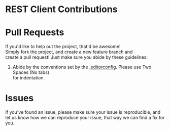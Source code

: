REST Client Contributions
===

# Pull Requests
If you'd like to help out the project, that'd be awesome!  
Simply fork the project, and create a new feature branch and  
create a pull request!  Just make sure you abide by these guidelines:

1. Abide by the conventions set by the [.editorconfig](https://github.com/ddavison/rest-client/tree/master/.editorconfig). Please use Two Spaces (No tabs)  
for indentation.

# Issues
If you've found an issue, please make sure your issue is reproducible, and  
let us know how we can reproduce your issue, that way we can find a fix for you.